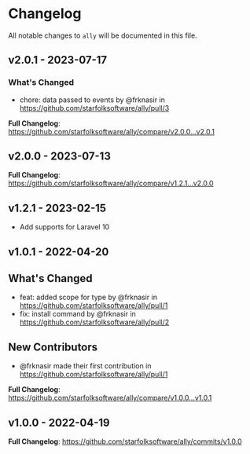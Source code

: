 # Changelog

All notable changes to `ally` will be documented in this file.

## v2.0.1 - 2023-07-17

### What's Changed

- chore: data passed to events by @frknasir in https://github.com/starfolksoftware/ally/pull/3

**Full Changelog**: https://github.com/starfolksoftware/ally/compare/v2.0.0...v2.0.1

## v2.0.0 - 2023-07-13

**Full Changelog**: https://github.com/starfolksoftware/ally/compare/v1.2.1...v2.0.0

## v1.2.1 - 2023-02-15

- Add supports for Laravel 10

## v1.0.1 - 2022-04-20

## What's Changed

- feat: added scope for type by @frknasir in https://github.com/starfolksoftware/ally/pull/1
- fix: install command by @frknasir in https://github.com/starfolksoftware/ally/pull/2

## New Contributors

- @frknasir made their first contribution in https://github.com/starfolksoftware/ally/pull/1

**Full Changelog**: https://github.com/starfolksoftware/ally/compare/v1.0.0...v1.0.1

## v1.0.0 - 2022-04-19

**Full Changelog**: https://github.com/starfolksoftware/ally/commits/v1.0.0
